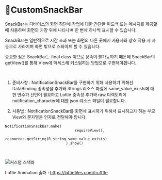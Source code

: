 # 👋CustomSnackBar

SnackBar는 디바이스의 화면 하단에 작업에 대한 간단한 피드백 또는 메시지를 제공할 때 사용하며 화면의 가장 위에 나타나며 한 번에 하나씩 표시할 수 있습니다.

SnackBar는 일반적으로 시간 초과 또는 화면의 다른 곳에서 사용자와 상호 작용 시 자동으로 사라지며 화면 밖으로 스와이프 할 수 있습니다.

중요한 점은 SnackBar는 final class 이므로 상속이 불가능하기 때문에 SnackBar의 getView()를 통해 View에 액세스해 커스텀하는 방법으로 구현해야합니다.

<br>

1. 준비사항 : NotificationSnackBar를 구현하기 위해 사용하기 위해선 DataBinding 종속성을 추가와 Strings 리소스 파일에 same_value_exists에 대한 변수가 선언이 필요하고 Lottie 중속성 추가와 raw 디렉토리에 notification_character에 대한 json 리소스 파일이 필요합니다.

2. 사용법 : NotificationSnackBar를 화면에 표시하기 위해서 표시하고자 하는 부모 View와 문자열을 인자로 전달해야 합니다.
```
NotificationSnackBar.make(
                                requireView(),
                                resources.getString(R.string.same_value_exists)
                            ).show()
```
<br>

![커스텀 스낵바](https://user-images.githubusercontent.com/68982398/167339809-7d8361e0-dc0e-469f-949b-ef6f1fc962c8.PNG)

Lottie Animation 춡처 : https://lottiefiles.com/trufffle
